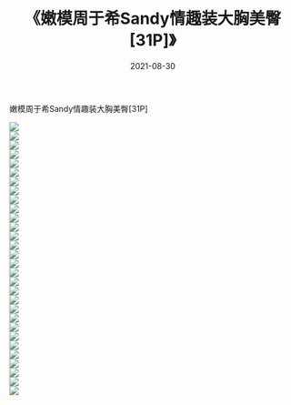 ﻿---
layout: post
title:  《嫩模周于希Sandy情趣装大胸美臀[31P]》
date:   2021-08-30
img: http://pic.660000.xyz/1:/性感/2021/嫩模周于希Sandy情趣装大胸美臀[31P]/000.jpg
categories: [美女, 清纯, 唯美]
---

嫩模周于希Sandy情趣装大胸美臀[31P]

  ![](http://pic.660000.xyz/1:/性感/2021/嫩模周于希Sandy情趣装大胸美臀[31P]/001.jpg) <br> ![](http://pic.660000.xyz/1:/性感/2021/嫩模周于希Sandy情趣装大胸美臀[31P]/002.jpg) <br> ![](http://pic.660000.xyz/1:/性感/2021/嫩模周于希Sandy情趣装大胸美臀[31P]/003.jpg) <br> ![](http://pic.660000.xyz/1:/性感/2021/嫩模周于希Sandy情趣装大胸美臀[31P]/004.jpg) <br> ![](http://pic.660000.xyz/1:/性感/2021/嫩模周于希Sandy情趣装大胸美臀[31P]/005.jpg) <br> ![](http://pic.660000.xyz/1:/性感/2021/嫩模周于希Sandy情趣装大胸美臀[31P]/006.jpg) <br> ![](http://pic.660000.xyz/1:/性感/2021/嫩模周于希Sandy情趣装大胸美臀[31P]/007.jpg) <br> ![](http://pic.660000.xyz/1:/性感/2021/嫩模周于希Sandy情趣装大胸美臀[31P]/008.jpg) <br> ![](http://pic.660000.xyz/1:/性感/2021/嫩模周于希Sandy情趣装大胸美臀[31P]/009.jpg) <br> ![](http://pic.660000.xyz/1:/性感/2021/嫩模周于希Sandy情趣装大胸美臀[31P]/010.jpg) <br> ![](http://pic.660000.xyz/1:/性感/2021/嫩模周于希Sandy情趣装大胸美臀[31P]/011.jpg) <br> ![](http://pic.660000.xyz/1:/性感/2021/嫩模周于希Sandy情趣装大胸美臀[31P]/012.jpg) <br> ![](http://pic.660000.xyz/1:/性感/2021/嫩模周于希Sandy情趣装大胸美臀[31P]/013.jpg) <br> ![](http://pic.660000.xyz/1:/性感/2021/嫩模周于希Sandy情趣装大胸美臀[31P]/014.jpg) <br> ![](http://pic.660000.xyz/1:/性感/2021/嫩模周于希Sandy情趣装大胸美臀[31P]/015.jpg) <br> ![](http://pic.660000.xyz/1:/性感/2021/嫩模周于希Sandy情趣装大胸美臀[31P]/016.jpg) <br> ![](http://pic.660000.xyz/1:/性感/2021/嫩模周于希Sandy情趣装大胸美臀[31P]/017.jpg) <br> ![](http://pic.660000.xyz/1:/性感/2021/嫩模周于希Sandy情趣装大胸美臀[31P]/018.jpg) <br> ![](http://pic.660000.xyz/1:/性感/2021/嫩模周于希Sandy情趣装大胸美臀[31P]/019.jpg) <br> ![](http://pic.660000.xyz/1:/性感/2021/嫩模周于希Sandy情趣装大胸美臀[31P]/020.jpg) <br> ![](http://pic.660000.xyz/1:/性感/2021/嫩模周于希Sandy情趣装大胸美臀[31P]/021.jpg) <br> ![](http://pic.660000.xyz/1:/性感/2021/嫩模周于希Sandy情趣装大胸美臀[31P]/022.jpg) <br> ![](http://pic.660000.xyz/1:/性感/2021/嫩模周于希Sandy情趣装大胸美臀[31P]/023.jpg) <br> ![](http://pic.660000.xyz/1:/性感/2021/嫩模周于希Sandy情趣装大胸美臀[31P]/024.jpg) <br> ![](http://pic.660000.xyz/1:/性感/2021/嫩模周于希Sandy情趣装大胸美臀[31P]/025.jpg) <br> ![](http://pic.660000.xyz/1:/性感/2021/嫩模周于希Sandy情趣装大胸美臀[31P]/026.jpg) <br> ![](http://pic.660000.xyz/1:/性感/2021/嫩模周于希Sandy情趣装大胸美臀[31P]/027.jpg) <br> ![](http://pic.660000.xyz/1:/性感/2021/嫩模周于希Sandy情趣装大胸美臀[31P]/028.jpg) <br> ![](http://pic.660000.xyz/1:/性感/2021/嫩模周于希Sandy情趣装大胸美臀[31P]/029.jpg) <br> ![](http://pic.660000.xyz/1:/性感/2021/嫩模周于希Sandy情趣装大胸美臀[31P]/030.jpg) <br>